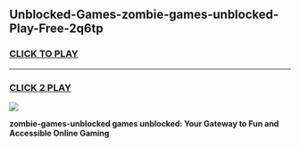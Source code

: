 
## Unblocked-Games-zombie-games-unblocked-Play-Free-2q6tp
<h3>
<a href="https://premium76.site?title=zombie-games-unblocked&ref=23A">CLICK TO PLAY</a></h3>
<hr>

<h3>
<a href="https://premium76.site?title=zombie-games-unblocked&ref=23A">CLICK 2 PLAY</a>
  
</h3>

<a href="https://premium76.site?title=zombie-games-unblocked&ref=23A"><img src="https://clearcache.store/games.png"></a>


**zombie-games-unblocked games unblocked: Your Gateway to Fun and Accessible Online Gaming**
